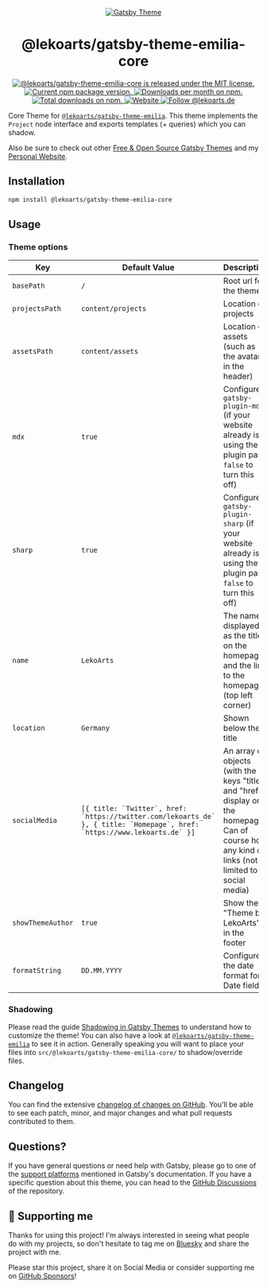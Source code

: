 <p align="center">
  <a href="https://themes.lekoarts.de">
    <img alt="Gatsby Theme" src="https://img.lekoarts.de/gatsby/gatsby-themes-illustration.png" />
  </a>
</p>
<h1 align="center">
  @lekoarts/gatsby-theme-emilia-core
</h1>

<p align="center">
  <a href="https://github.com/LekoArts/gatsby-themes/blob/main/LICENSE">
    <img src="https://img.shields.io/badge/license-MIT-blue.svg" alt="@lekoarts/gatsby-theme-emilia-core is released under the MIT license." />
  </a>
  <a href="https://www.npmjs.org/package/@lekoarts/gatsby-theme-emilia-core">
    <img src="https://img.shields.io/npm/v/@lekoarts/gatsby-theme-emilia-core.svg" alt="Current npm package version." />
  </a>
  <a href="https://npmcharts.com/compare/@lekoarts/gatsby-theme-emilia-core?minimal=true">
    <img src="https://img.shields.io/npm/dm/@lekoarts/gatsby-theme-emilia-core.svg" alt="Downloads per month on npm." />
  </a>
  <a href="https://npmcharts.com/compare/@lekoarts/gatsby-theme-emilia-core?minimal=true">
    <img src="https://img.shields.io/npm/dt/@lekoarts/gatsby-theme-emilia-core.svg" alt="Total downloads on npm." />
  </a>
  <a href="https://www.lekoarts.de?utm_source=emilia&utm_medium=Theme">
    <img alt="Website" src="https://img.shields.io/badge/-website-blue">
  </a>
<a href="https://bsky.app/profile/lekoarts.de">
  <img src="https://img.shields.io/badge/Bluesky-0285FF?logo=bluesky&logoColor=fff" alt="Follow @lekoarts.de" />
</a>
</p>

Core Theme for [`@lekoarts/gatsby-theme-emilia`](https://github.com/LekoArts/gatsby-themes/tree/main/themes/gatsby-theme-emilia). This theme implements the `Project` node interface and exports templates (+ queries) which you can shadow.

Also be sure to check out other [Free & Open Source Gatsby Themes](https://themes.lekoarts.de) and my [Personal Website](https://www.lekoarts.de?utm_source=emilia&utm_medium=Theme).

## Installation

```sh
npm install @lekoarts/gatsby-theme-emilia-core
```

## Usage

### Theme options

| Key               | Default Value                                                                                                               | Description                                                                                                                                       |
| ----------------- | --------------------------------------------------------------------------------------------------------------------------- | ------------------------------------------------------------------------------------------------------------------------------------------------- |
| `basePath`        | `/`                                                                                                                         | Root url for the theme                                                                                                                            |
| `projectsPath`    | `content/projects`                                                                                                          | Location of projects                                                                                                                              |
| `assetsPath`      | `content/assets`                                                                                                            | Location of assets (such as the avatar in the header)                                                                                             |
| `mdx`             | `true`                                                                                                                      | Configure `gatsby-plugin-mdx` (if your website already is using the plugin pass `false` to turn this off)                                         |
| `sharp`           | `true`                                                                                                                      | Configure `gatsby-plugin-sharp` (if your website already is using the plugin pass `false` to turn this off)                                       |
| `name`            | `LekoArts`                                                                                                                  | The name displayed as the title on the homepage, and the link to the homepage (top left corner)                                                   |
| `location`        | `Germany`                                                                                                                   | Shown below the title                                                                                                                             |
| `socialMedia`     | ``[{ title: `Twitter`, href: `https://twitter.com/lekoarts_de` }, { title: `Homepage`, href: `https://www.lekoarts.de` }]`` | An array of objects (with the keys "title" and "href" display on the homepage. Can of course hold any kind of links (not limited to social media) |
| `showThemeAuthor` | `true`                                                                                                                      | Show the "Theme by LekoArts" in the footer                                                                                                        |
| `formatString`    | `DD.MM.YYYY`                                                                                                                | Configure the date format for Date fields                                                                                                         |

### Shadowing

Please read the guide [Shadowing in Gatsby Themes](https://www.gatsbyjs.com/docs/how-to/plugins-and-themes/shadowing/) to understand how to customize the theme! You can also have a look at [`@lekoarts/gatsby-theme-emilia`](https://github.com/LekoArts/gatsby-themes/tree/main/themes/gatsby-theme-emilia) to see it in action. Generally speaking you will want to place your files into `src/@lekoarts/gatsby-theme-emilia-core/` to shadow/override files.

## Changelog

You can find the extensive [changelog of changes on GitHub](https://github.com/LekoArts/gatsby-themes/blob/main/themes/gatsby-theme-emilia-core/CHANGELOG.md). You'll be able to see each patch, minor, and major changes and what pull requests contributed to them.

## Questions?

If you have general questions or need help with Gatsby, please go to one of the [support platforms](https://www.gatsbyjs.com/contributing/community/#where-to-get-support) mentioned in Gatsby's documentation. If you have a specific question about this theme, you can head to the [GitHub Discussions](https://github.com/LekoArts/gatsby-themes/discussions) of the repository.

## 🌟 Supporting me

Thanks for using this project! I'm always interested in seeing what people do with my projects, so don't hesitate to tag me on [Bluesky](https://bsky.app/profile/lekoarts.de) and share the project with me.

Please star this project, share it on Social Media or consider supporting me on [GitHub Sponsors](https://github.com/sponsors/LekoArts)!
